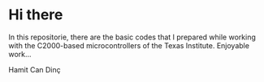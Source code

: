 # Hi there
In this repositorie, there are the basic codes that I prepared while working with the C2000-based microcontrollers of the Texas Institute.
Enjoyable work...

Hamit Can Dinç
